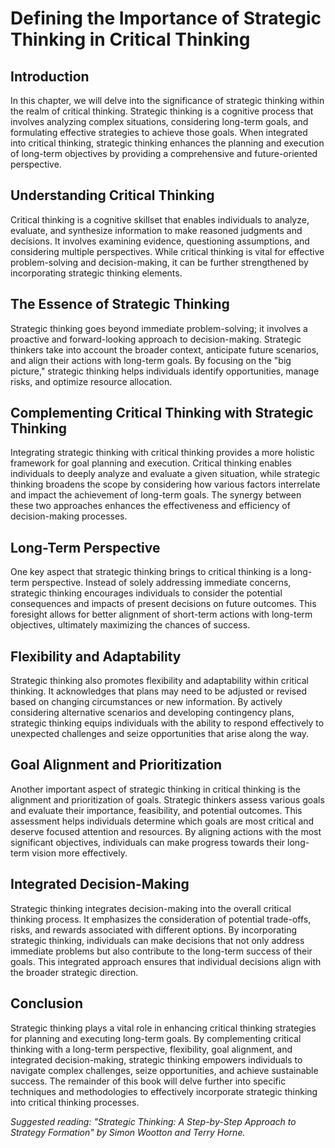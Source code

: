 Defining the Importance of Strategic Thinking in Critical Thinking
=============================================================================

Introduction
------------

In this chapter, we will delve into the significance of strategic thinking within the realm of critical thinking. Strategic thinking is a cognitive process that involves analyzing complex situations, considering long-term goals, and formulating effective strategies to achieve those goals. When integrated into critical thinking, strategic thinking enhances the planning and execution of long-term objectives by providing a comprehensive and future-oriented perspective.

Understanding Critical Thinking
-------------------------------

Critical thinking is a cognitive skillset that enables individuals to analyze, evaluate, and synthesize information to make reasoned judgments and decisions. It involves examining evidence, questioning assumptions, and considering multiple perspectives. While critical thinking is vital for effective problem-solving and decision-making, it can be further strengthened by incorporating strategic thinking elements.

The Essence of Strategic Thinking
---------------------------------

Strategic thinking goes beyond immediate problem-solving; it involves a proactive and forward-looking approach to decision-making. Strategic thinkers take into account the broader context, anticipate future scenarios, and align their actions with long-term goals. By focusing on the "big picture," strategic thinking helps individuals identify opportunities, manage risks, and optimize resource allocation.

Complementing Critical Thinking with Strategic Thinking
-------------------------------------------------------

Integrating strategic thinking with critical thinking provides a more holistic framework for goal planning and execution. Critical thinking enables individuals to deeply analyze and evaluate a given situation, while strategic thinking broadens the scope by considering how various factors interrelate and impact the achievement of long-term goals. The synergy between these two approaches enhances the effectiveness and efficiency of decision-making processes.

Long-Term Perspective
---------------------

One key aspect that strategic thinking brings to critical thinking is a long-term perspective. Instead of solely addressing immediate concerns, strategic thinking encourages individuals to consider the potential consequences and impacts of present decisions on future outcomes. This foresight allows for better alignment of short-term actions with long-term objectives, ultimately maximizing the chances of success.

Flexibility and Adaptability
----------------------------

Strategic thinking also promotes flexibility and adaptability within critical thinking. It acknowledges that plans may need to be adjusted or revised based on changing circumstances or new information. By actively considering alternative scenarios and developing contingency plans, strategic thinking equips individuals with the ability to respond effectively to unexpected challenges and seize opportunities that arise along the way.

Goal Alignment and Prioritization
---------------------------------

Another important aspect of strategic thinking in critical thinking is the alignment and prioritization of goals. Strategic thinkers assess various goals and evaluate their importance, feasibility, and potential outcomes. This assessment helps individuals determine which goals are most critical and deserve focused attention and resources. By aligning actions with the most significant objectives, individuals can make progress towards their long-term vision more effectively.

Integrated Decision-Making
--------------------------

Strategic thinking integrates decision-making into the overall critical thinking process. It emphasizes the consideration of potential trade-offs, risks, and rewards associated with different options. By incorporating strategic thinking, individuals can make decisions that not only address immediate problems but also contribute to the long-term success of their goals. This integrated approach ensures that individual decisions align with the broader strategic direction.

Conclusion
----------

Strategic thinking plays a vital role in enhancing critical thinking strategies for planning and executing long-term goals. By complementing critical thinking with a long-term perspective, flexibility, goal alignment, and integrated decision-making, strategic thinking empowers individuals to navigate complex challenges, seize opportunities, and achieve sustainable success. The remainder of this book will delve further into specific techniques and methodologies to effectively incorporate strategic thinking into critical thinking processes.

*Suggested reading: "Strategic Thinking: A Step-by-Step Approach to Strategy Formation" by Simon Wootton and Terry Horne.*
